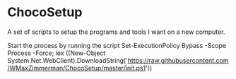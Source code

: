 # ChocoSetup
A set of scripts to setup the programs and tools I want on a new computer.

Start the process by running the script
Set-ExecutionPolicy Bypass -Scope Process -Force; iex ((New-Object System.Net.WebClient).DownloadString('https://raw.githubusercontent.com/WMaxZimmerman/ChocoSetup/master/init.ps1'))

